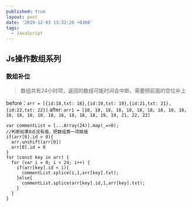 ```yaml
---
published: true
layout: post
date: '2019-12-03 13:32:20 +0300'
tags:
  - JavaScript
---
```

## Js操作数组系列

### 数组补位
>数组共有24小时项，返回的数组可能时间会中断，需要把前面的空位补上

before：`arr = [{id:18,txt: 18},{id:19,txt: 19},{id:21,txt: 21},{id:22,txt: 22}]`
after: `arr1 = [18, 18, 18, 18, 18, 18, 18, 18, 18, 18, 18, 18, 18, 18, 18, 18, 18, 18, 18, 19, 19, 21, 22, 22]`

```
var commentList = [...Array(24)].map(_=>0);
//判断如果0点没有值，把数组第一项赋值
if(arr[0].id > 0){
  arr.unshift(arr[0])
  arr[0].id = 0
}
for (const key in arr) {
  for (var i = 0; i < 24; i++) {
    if(arr[key].id < i){
      commentList.splice(i,1,arr[key].txt);
    }else{
      commentList.splice(arr[key].id,1,arr[key].txt);
    }
  }
}
```
